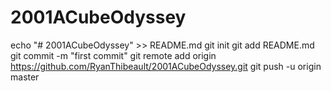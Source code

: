 # 2001ACubeOdyssey
echo "# 2001ACubeOdyssey" >> README.md
git init
git add README.md
git commit -m "first commit"
git remote add origin https://github.com/RyanThibeault/2001ACubeOdyssey.git
git push -u origin master
